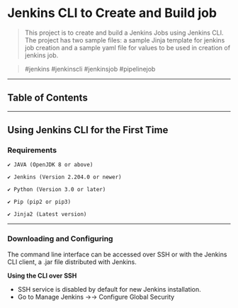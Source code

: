# Jenkins CLI to Create and Build job

> This project is to create and build a Jenkins Jobs using Jenkins CLI. The project has two sample files: a sample Jinja template for jenkins job creation and a sample yaml file for values to be used in creation of jenkins job.

> #jenkins #jenkinscli #jenkinsjob #pipelinejob

---

## Table of Contents


---

## Using Jenkins CLI for the First Time

### Requirements
    ✔ JAVA (OpenJDK 8 or above)

    ✔ Jenkins (Version 2.204.0 or newer)

    ✔ Python (Version 3.0 or later)

    ✔ Pip (pip2 or pip3)

    ✔ Jinja2 (Latest version)


---

### Downloading and Configuring

The command line interface can be accessed over SSH or with the Jenkins CLI client, a .jar file distributed with Jenkins.

**Using the CLI over SSH**

* SSH service is disabled by default for new Jenkins installation.
* Go to Manage Jenkins →→ Configure Global Security


